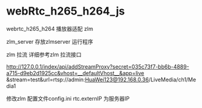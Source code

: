 # webRtc_h265_h264_js

webrtc_h265_h264 播放器适配 zlm

zlm_server 存放zlmserver 运行程序

zlm 拉流  详细参考zlm 拉流接口

http://127.0.0.1/index/api/addStreamProxy?secret=035c73f7-bb6b-4889-a715-d9eb2d1925cc&vhost=__defaultVhost__&app=live
&stream=test&url=rtsp://admin:HuaWei123@192.168.0.36/LiveMedia/ch1/Media1

修改zlm 配置文件config.ini   rtc.externIP 为服务器IP


